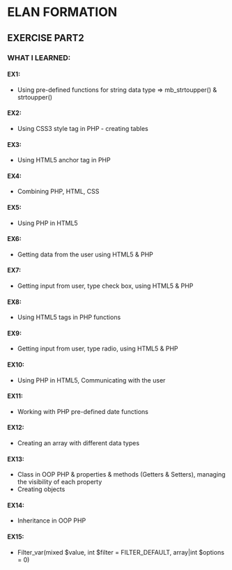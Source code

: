 # ELAN FORMATION 

## EXERCISE PART2

### WHAT I LEARNED:

#### EX1:
- Using pre-defined functions for string data type => mb_strtoupper() & strtoupper()
#### EX2:
- Using CSS3 style tag in PHP - creating tables
#### EX3:
- Using HTML5 anchor tag in PHP
#### EX4:
- Combining PHP, HTML, CSS 
#### EX5:
- Using PHP in HTML5
#### EX6:
- Getting data from the user using HTML5 & PHP
#### EX7:
- Getting input from user, type check box, using HTML5 & PHP
#### EX8:
- Using HTML5 tags in PHP functions
#### EX9:
- Getting input from user, type radio, using HTML5 & PHP
#### EX10:
- Using PHP in HTML5, Communicating with the user
#### EX11:
- Working with PHP pre-defined date functions 
#### EX12:
- Creating an array with different data types
#### EX13:
- Class in OOP PHP & properties & methods (Getters & Setters), managing the visibility of each property
- Creating objects
#### EX14:
- Inheritance in OOP PHP 
#### EX15:
- Filter_var(mixed $value, int $filter = FILTER_DEFAULT, array|int $options = 0)